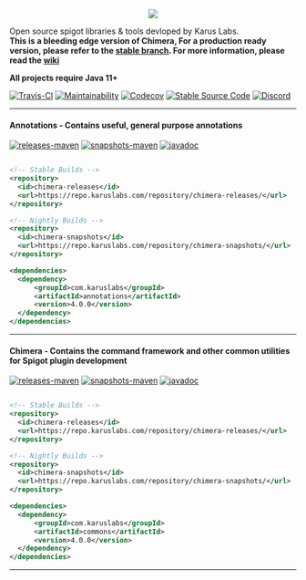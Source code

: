 <p align = "center">
  <img src = "https://i.imgur.com/TA6hOBq.png">
</p>


Open source spigot libraries & tools devloped by Karus Labs.<br>
**This is a bleeding edge version of Chimera, For a production ready version, please refer to the [stable branch](https://github.com/Pante/Chimera/tree/stable). For more information, please read the [wiki](https://github.com/Pante/Chimera/wiki)**

**All projects require Java 11+**

[![Travis-CI](https://travis-ci.org/Pante/Chimera.svg?branch=master)](https://travis-ci.org/Pante/Chimera)
[![Maintainability](https://api.codeclimate.com/v1/badges/d03deef9f37d3d90636d/maintainability)](https://codeclimate.com/github/Pante/Karus-Commons/maintainability)
[![Codecov](https://codecov.io/gh/Pante/Chimera/branch/master/graph/badge.svg)](https://codecov.io/gh/Pante/Chimera)
[![Stable Source Code](https://img.shields.io/badge/stable-branch-blue.svg)](https://github.com/Pante/Chimera/tree/stable)
[![Discord](https://img.shields.io/discord/140273735772012544.svg?style=flat-square)](https://discord.gg/uE4C9NQ)

***
#### Annotations - Contains useful, general purpose annotations
[![releases-maven](https://img.shields.io/maven-metadata/v/https/repo.karuslabs.com/repository/chimera-releases/com/karuslabs/chimera/maven-metadata.xml.svg)](https://repo.karuslabs.com/service/rest/repository/browse/chimera-releases/)
[![snapshots-maven](https://img.shields.io/maven-metadata/v/https/repo.karuslabs.com/repository/chimera-snapshots/com/karuslabs/chimera/maven-metadata.xml.svg)](https://repo.karuslabs.com/service/rest/repository/browse/chimera-snapshots/)
[![javadoc](https://img.shields.io/badge/javadoc-4.0.0-brightgreen.svg)](https://repo.karuslabs.com/repository/chimera/4.0.0/commons/apidocs/index.html)
```XML

<!-- Stable Builds -->
<repository>
  <id>chimera-releases</id>
  <url>https://repo.karuslabs.com/repository/chimera-releases/</url>
</repository>

<!-- Nightly Builds -->
<repository>
  <id>chimera-snapshots</id>
  <url>https://repo.karuslabs.com/repository/chimera-snapshots/</url>
</repository>

<dependencies>
  <dependency>
      <groupId>com.karuslabs</groupId>
      <artifactId>annotations</artifactId>
      <version>4.0.0</version>
  </dependency>
</dependencies>
```

***
#### Chimera - Contains the command framework and other common utilities for Spigot plugin development
[![releases-maven](https://img.shields.io/maven-metadata/v/https/repo.karuslabs.com/repository/chimera-releases/com/karuslabs/chimera/maven-metadata.xml.svg)](https://repo.karuslabs.com/service/rest/repository/browse/chimera-releases/)
[![snapshots-maven](https://img.shields.io/maven-metadata/v/https/repo.karuslabs.com/repository/chimera-snapshots/com/karuslabs/chimera/maven-metadata.xml.svg)](https://repo.karuslabs.com/service/rest/repository/browse/chimera-snapshots/)
[![javadoc](https://img.shields.io/badge/javadoc-4.0.0-brightgreen.svg)](https://repo.karuslabs.com/repository/chimera/4.0.0/commons/apidocs/index.html)
```XML

<!-- Stable Builds -->
<repository>
  <id>chimera-releases</id>
  <url>https://repo.karuslabs.com/repository/chimera-releases/</url>
</repository>

<!-- Nightly Builds -->
<repository>
  <id>chimera-snapshots</id>
  <url>https://repo.karuslabs.com/repository/chimera-snapshots/</url>
</repository>

<dependencies>
  <dependency>
      <groupId>com.karuslabs</groupId>
      <artifactId>commons</artifactId>
      <version>4.0.0</version>
  </dependency>
</dependencies>
```

***
